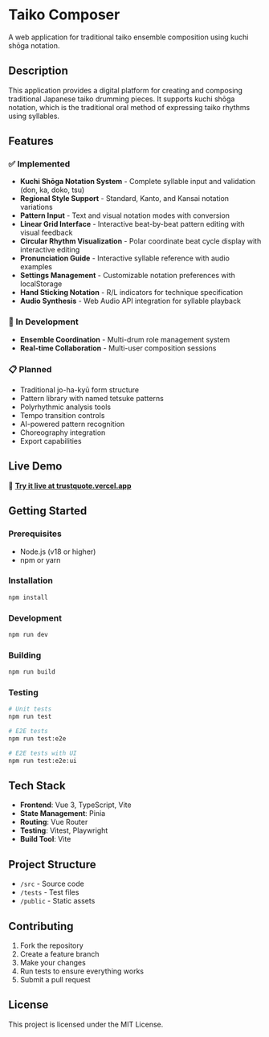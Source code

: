 # Taiko Composer

A web application for traditional taiko ensemble composition using kuchi shōga notation.

## Description

This application provides a digital platform for creating and composing traditional Japanese taiko drumming pieces. It supports kuchi shōga notation, which is the traditional oral method of expressing taiko rhythms using syllables.

## Features

### ✅ Implemented
- **Kuchi Shōga Notation System** - Complete syllable input and validation (don, ka, doko, tsu)
- **Regional Style Support** - Standard, Kanto, and Kansai notation variations
- **Pattern Input** - Text and visual notation modes with conversion
- **Linear Grid Interface** - Interactive beat-by-beat pattern editing with visual feedback
- **Circular Rhythm Visualization** - Polar coordinate beat cycle display with interactive editing
- **Pronunciation Guide** - Interactive syllable reference with audio examples
- **Settings Management** - Customizable notation preferences with localStorage
- **Hand Sticking Notation** - R/L indicators for technique specification
- **Audio Synthesis** - Web Audio API integration for syllable playback

### 🚧 In Development
- **Ensemble Coordination** - Multi-drum role management system
- **Real-time Collaboration** - Multi-user composition sessions

### 📋 Planned
- Traditional jo-ha-kyū form structure
- Pattern library with named tetsuke patterns
- Polyrhythmic analysis tools
- Tempo transition controls
- AI-powered pattern recognition
- Choreography integration
- Export capabilities

## Live Demo

🎵 **[Try it live at trustquote.vercel.app](https://trustquote.vercel.app)**

## Getting Started

### Prerequisites

- Node.js (v18 or higher)
- npm or yarn

### Installation

```bash
npm install
```

### Development

```bash
npm run dev
```

### Building

```bash
npm run build
```

### Testing

```bash
# Unit tests
npm run test

# E2E tests
npm run test:e2e

# E2E tests with UI
npm run test:e2e:ui
```

## Tech Stack

- **Frontend**: Vue 3, TypeScript, Vite
- **State Management**: Pinia
- **Routing**: Vue Router
- **Testing**: Vitest, Playwright
- **Build Tool**: Vite

## Project Structure

- `/src` - Source code
- `/tests` - Test files
- `/public` - Static assets

## Contributing

1. Fork the repository
2. Create a feature branch
3. Make your changes
4. Run tests to ensure everything works
5. Submit a pull request

## License

This project is licensed under the MIT License.